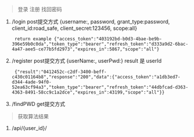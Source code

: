 > 登录 注册 找回密码

1. /login  post提交方式 {username:, password, grant_type:password, client_id:road_safe, client_secret:123456, scope:all}

        return example {"access_token":"403192bd-b0d3-4bae-be9b-396e59b0c0da","token_type":"bearer","refresh_token":"d333a9d2-6bac-4a47-aee5-ce77b5fd2973","expires_in":5867,"scope":"all"}

2. /register post提交方式 {userName:, userPwd:} result 是 userId

        {"result":"0412452c-c2df-3400-beff-c430c01164b8","response":"200","data":{"access_token":"a1db3ed7-d344-4ade-94f0-52ea63cf94a3","token_type":"bearer","refresh_token":"44dbfcad-d363-4363-8491-58cc9c1a2dce","expires_in":43199,"scope":"all"}}

3. /findPWD get提交方式


> 获取算法结果

1. /api/{user_id}/